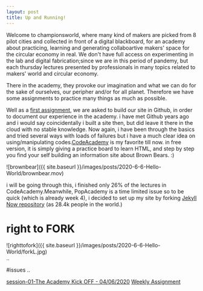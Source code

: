 ```yaml
---
layout: post
title: Up and Running!
---
```


Welcome to championsworld, where many kind of makers are picked from 8 pilot cities and collected in front of a digital blackboard, for an academy about practicing, learning and generating collaboartive makers' space for the circular economy in real. We don't have full access on experimenting in the lab and digital fabrication;since we are in this period of pandemy, but each thursday lectures presented by professionals in many topics related to makers' world and circular economy.  

There in the academy, they provoke our imagination and what we can do for the sake of ourselves, our peripher and/or for all planet. Therefore we have some assignments to practice many things as much as possible.   

Well as a [first assignment](https://hackmd.io/@fablabbcn/SyLUuOS38#Weekly-Assignment---Building-a-Personal-Website), we are asked to build our site in Github, in order to document our experience in the academy. i have met Github years ago and i would say coincidentally i built a site then, but did leave it there in the cloud with no stable knowledge. Now again, i have been through the basics and tried several ways with loads of failures but i have a much clear idea on using/manipulating codes.[CodeAcademy](https://www.codecademy.com) is my favorite till now. in free version, it is simply giving a practice board to learn HTML, and step by step you find your self building an information site about Brown Bears. :)   

![brownbear]({{ site.baseurl }}/images/posts/2020-6-6-Hello-World/brownbear.mov)  


i will be going through this, i finished only 26% of the lectures in CodeAcademy.Meanwhile, PopAcademy is a time limited issue so to be quick (which is already week 4), i decided to set up my site by forking [Jekyll Now repository](https://github.com/barryclark/jekyll-now) (as 28.4k people in the world.)  

  
  
# right to FORK  

![righttofork]({{ site.baseurl }}/images/posts/2020-6-6-Hello-World/forkL.jpg)  
..

#issues
..

 
[session-01-The Academy Kick OFF - 04/06/2020](https://hackmd.io/@fablabbcn/SyLUuOS38#Session-01---The-Academy-Kick-OFF---04062020)
[Weekly Assignment](https://hackmd.io/@fablabbcn/SyLUuOS38#Weekly-Assignment---Building-a-Personal-Website)    

